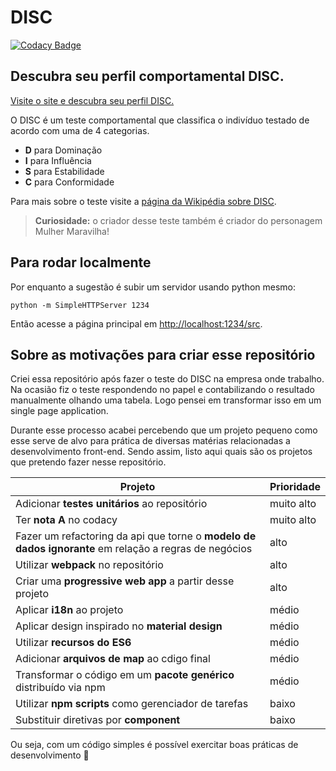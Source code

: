 # DISC

[![Codacy Badge](https://api.codacy.com/project/badge/Grade/d058b27bd11e4c039341d4b60c89c931)](https://www.codacy.com/app/josetelesmaciel/teste-disc?utm_source=github.com&utm_medium=referral&utm_content=teles/teste-disc&utm_campaign=badger)

## Descubra seu perfil comportamental DISC.

[Visite o site e descubra seu perfil DISC.](http://disc.surge.sh/src)

O DISC é um teste comportamental que classifica o indivíduo testado de acordo com uma de 4 categorias. 

* **D** para Dominação
* **I** para Influência
* **S** para Estabilidade
* **C** para Conformidade

Para mais sobre o teste visite a [página da Wikipédia sobre DISC](https://pt.wikipedia.org/wiki/DISC_(psicologia)).

> **Curiosidade:** o criador desse teste também é criador do personagem Mulher Maravilha!

## Para rodar localmente

Por enquanto a sugestão é subir um servidor usando python mesmo:

```shell
python -m SimpleHTTPServer 1234
```

Então acesse a página principal em [http://localhost:1234/src](http://localhost:1234/src).

## Sobre as motivações para criar esse repositório

Criei essa repositório após fazer o teste do DISC na empresa onde trabalho. Na ocasião fiz o teste respondendo no papel e contabilizando o resultado manualmente olhando uma tabela. Logo pensei em transformar isso em um single page application.

Durante esse processo acabei percebendo que um projeto pequeno como esse serve de alvo para prática de diversas matérias relacionadas a desenvolvimento front-end. Sendo assim, listo aqui quais são os projetos que pretendo fazer nesse repositório.

| Projeto  | Prioridade |
| ------------- | ------------- |
| Adicionar **testes unitários** ao repositório  | muito alto  |
| Ter **nota A** no codacy | muito alto |
| Fazer um refactoring da api que torne o **modelo de dados ignorante** em relação a regras de negócios  | alto  |
| Utilizar **webpack** no repositório | alto|
| Criar uma **progressive web app** a partir desse projeto | alto| 
| Aplicar **i18n** ao projeto | médio |
| Aplicar design inspirado no **material design**  | médio  |
| Utilizar **recursos do ES6** | médio |
| Adicionar **arquivos de map** ao cdigo final | médio| 
| Transformar o código em um **pacote genérico** distribuído via npm | médio |
| Utilizar **npm scripts** como gerenciador de tarefas  | baixo  |
| Substituir diretivas por **component** | baixo |

Ou seja, com um código simples é possível exercitar boas práticas de desenvolvimento :tada:



